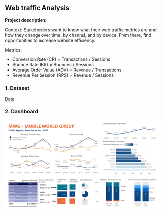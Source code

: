 ##  Web traffic Analysis

**Project description:** 

Context: Stakeholders want to know what their web traffic metrics are and how they change over time, by channel, and by device. From there, find opportunities to increase website efficiency.

Metrics: 
- Conversion Rate (CR) = Transactions / Sessions
- Bounce Rate (BR) = Bounces / Sessions
- Average Order Value (AOV) = Revenue / Transactions
- Revenue Per Session (RPS) = Revenue / Sessions


### 1. Dataset

[Data](https://github.com/thaihiendo190699/thaihiendo190699.github.io/blob/main/MWG-Data-Q%26A.xlsx)

### 2. Dashboard

<img src="https://github.com/thaihiendo190699/thaihiendo190699.github.io/blob/main/MWG-1.png?raw=true"/>


